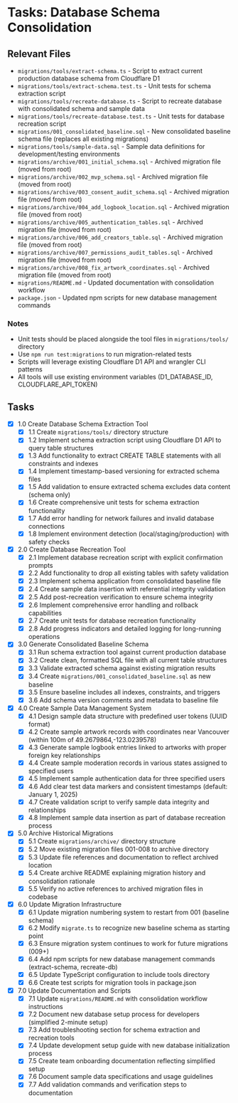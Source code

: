 # Tasks: Database Schema Consolidation

## Relevant Files

- `migrations/tools/extract-schema.ts` - Script to extract current production database schema from Cloudflare D1
- `migrations/tools/extract-schema.test.ts` - Unit tests for schema extraction script
- `migrations/tools/recreate-database.ts` - Script to recreate database with consolidated schema and sample data
- `migrations/tools/recreate-database.test.ts` - Unit tests for database recreation script
- `migrations/001_consolidated_baseline.sql` - New consolidated baseline schema file (replaces all existing migrations)
- `migrations/tools/sample-data.sql` - Sample data definitions for development/testing environments
- `migrations/archive/001_initial_schema.sql` - Archived migration file (moved from root)
- `migrations/archive/002_mvp_schema.sql` - Archived migration file (moved from root)
- `migrations/archive/003_consent_audit_schema.sql` - Archived migration file (moved from root)
- `migrations/archive/004_add_logbook_location.sql` - Archived migration file (moved from root)
- `migrations/archive/005_authentication_tables.sql` - Archived migration file (moved from root)
- `migrations/archive/006_add_creators_table.sql` - Archived migration file (moved from root)
- `migrations/archive/007_permissions_audit_tables.sql` - Archived migration file (moved from root)
- `migrations/archive/008_fix_artwork_coordinates.sql` - Archived migration file (moved from root)
- `migrations/README.md` - Updated documentation with consolidation workflow
- `package.json` - Updated npm scripts for new database management commands

### Notes

- Unit tests should be placed alongside the tool files in `migrations/tools/` directory
- Use `npm run test:migrations` to run migration-related tests
- Scripts will leverage existing Cloudflare D1 API and wrangler CLI patterns
- All tools will use existing environment variables (D1_DATABASE_ID, CLOUDFLARE_API_TOKEN)

## Tasks

- [x] 1.0 Create Database Schema Extraction Tool
  - [x] 1.1 Create `migrations/tools/` directory structure
  - [x] 1.2 Implement schema extraction script using Cloudflare D1 API to query table structures
  - [x] 1.3 Add functionality to extract CREATE TABLE statements with all constraints and indexes
  - [x] 1.4 Implement timestamp-based versioning for extracted schema files
  - [x] 1.5 Add validation to ensure extracted schema excludes data content (schema only)
  - [x] 1.6 Create comprehensive unit tests for schema extraction functionality
  - [x] 1.7 Add error handling for network failures and invalid database connections
  - [x] 1.8 Implement environment detection (local/staging/production) with safety checks
- [x] 2.0 Create Database Recreation Tool
  - [x] 2.1 Implement database recreation script with explicit confirmation prompts
  - [x] 2.2 Add functionality to drop all existing tables with safety validation
  - [x] 2.3 Implement schema application from consolidated baseline file
  - [x] 2.4 Create sample data insertion with referential integrity validation
  - [x] 2.5 Add post-recreation verification to ensure schema integrity
  - [x] 2.6 Implement comprehensive error handling and rollback capabilities
  - [x] 2.7 Create unit tests for database recreation functionality
  - [x] 2.8 Add progress indicators and detailed logging for long-running operations
- [x] 3.0 Generate Consolidated Baseline Schema
  - [x] 3.1 Run schema extraction tool against current production database
  - [x] 3.2 Create clean, formatted SQL file with all current table structures
  - [x] 3.3 Validate extracted schema against existing migration results
  - [x] 3.4 Create `migrations/001_consolidated_baseline.sql` as new baseline
  - [x] 3.5 Ensure baseline includes all indexes, constraints, and triggers
  - [x] 3.6 Add schema version comments and metadata to baseline file
- [x] 4.0 Create Sample Data Management System
  - [x] 4.1 Design sample data structure with predefined user tokens (UUID format)
  - [x] 4.2 Create sample artwork records with coordinates near Vancouver (within 100m of 49.2679864,-123.0239578)
  - [x] 4.3 Generate sample logbook entries linked to artworks with proper foreign key relationships
  - [x] 4.4 Create sample moderation records in various states assigned to specified users
  - [x] 4.5 Implement sample authentication data for three specified users
  - [x] 4.6 Add clear test data markers and consistent timestamps (default: January 1, 2025)
  - [x] 4.7 Create validation script to verify sample data integrity and relationships
  - [x] 4.8 Implement sample data insertion as part of database recreation process
- [x] 5.0 Archive Historical Migrations
  - [x] 5.1 Create `migrations/archive/` directory structure
  - [x] 5.2 Move existing migration files 001-008 to archive directory
  - [x] 5.3 Update file references and documentation to reflect archived location
  - [x] 5.4 Create archive README explaining migration history and consolidation rationale
  - [x] 5.5 Verify no active references to archived migration files in codebase
- [x] 6.0 Update Migration Infrastructure
  - [x] 6.1 Update migration numbering system to restart from 001 (baseline schema)
  - [x] 6.2 Modify `migrate.ts` to recognize new baseline schema as starting point
  - [x] 6.3 Ensure migration system continues to work for future migrations (009+)
  - [x] 6.4 Add npm scripts for new database management commands (extract-schema, recreate-db)
  - [x] 6.5 Update TypeScript configuration to include tools directory
  - [x] 6.6 Create test scripts for migration tools in package.json
- [x] 7.0 Update Documentation and Scripts
  - [x] 7.1 Update `migrations/README.md` with consolidation workflow instructions
  - [x] 7.2 Document new database setup process for developers (simplified 2-minute setup)
  - [x] 7.3 Add troubleshooting section for schema extraction and recreation tools
  - [x] 7.4 Update development setup guide with new database initialization process
  - [x] 7.5 Create team onboarding documentation reflecting simplified setup
  - [x] 7.6 Document sample data specifications and usage guidelines
  - [x] 7.7 Add validation commands and verification steps to documentation
